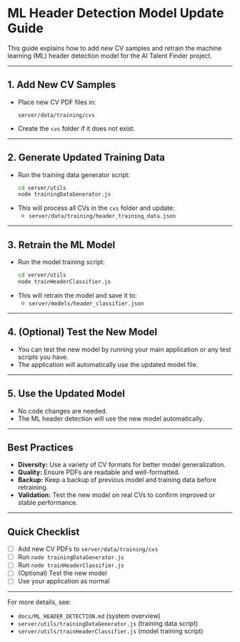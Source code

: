 # ML Header Detection Model Update Guide

This guide explains how to add new CV samples and retrain the machine learning (ML) header detection model for the AI Talent Finder project.

---

## 1. Add New CV Samples

- Place new CV PDF files in:
  ```
  server/data/training/cvs
  ```
- Create the `cvs` folder if it does not exist.

---

## 2. Generate Updated Training Data

- Run the training data generator script:
  ```bash
  cd server/utils
  node trainingDataGenerator.js
  ```
- This will process all CVs in the `cvs` folder and update:
  - `server/data/training/header_training_data.json`

---

## 3. Retrain the ML Model

- Run the model training script:
  ```bash
  cd server/utils
  node trainHeaderClassifier.js
  ```
- This will retrain the model and save it to:
  - `server/models/header_classifier.json`

---

## 4. (Optional) Test the New Model

- You can test the new model by running your main application or any test scripts you have.
- The application will automatically use the updated model file.

---

## 5. Use the Updated Model

- No code changes are needed.
- The ML header detection will use the new model automatically.

---

## Best Practices

- **Diversity:** Use a variety of CV formats for better model generalization.
- **Quality:** Ensure PDFs are readable and well-formatted.
- **Backup:** Keep a backup of previous model and training data before retraining.
- **Validation:** Test the new model on real CVs to confirm improved or stable performance.

---

## Quick Checklist

- [ ] Add new CV PDFs to `server/data/training/cvs`
- [ ] Run `node trainingDataGenerator.js`
- [ ] Run `node trainHeaderClassifier.js`
- [ ] (Optional) Test the new model
- [ ] Use your application as normal

---

For more details, see:

- `docs/ML_HEADER_DETECTION.md` (system overview)
- `server/utils/trainingDataGenerator.js` (training data script)
- `server/utils/trainHeaderClassifier.js` (model training script)
